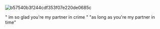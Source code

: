
![b57540b3f244cdf353f07e220de0685c](https://github.com/user-attachments/assets/f6d6c22a-424b-4bc5-8277-3ef0e051cb50)


   " im so glad you're my partner in crime "   "as long as you're my partner in time"




<!--
**deeperdream0/deeperdream0** is a ✨ _special_ ✨ repository because its `README.md` (this file) appears on your GitHub profile.

Here are some ideas to get you started:

- 🔭 I’m currently working on ...
- 🌱 I’m currently learning ...
- 👯 I’m looking to collaborate on ...
- 🤔 I’m looking for help with ...
- 💬 Ask me about ...
- 📫 How to reach me: ...
- 😄 Pronouns: ...
- ⚡ Fun fact: ...
-->
